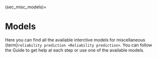 (sec_misc_models)=
# Models

Here you can find all the available interctive models for miscellaneous {term}`reliability prediction <Reliability prediction>`. You can follow the Guide to get help at each step or use one of the available models.

```{tableofcontents}
```